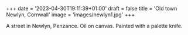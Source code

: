 +++
date = '2023-04-30T19:11:39+01:00'
draft = false
title = 'Old town Newlyn, Cornwall'
image = 'images/newlyn1.jpg'
+++

A street in Newlyn, Penzance. Oil on canvas. Painted with a palette knife.
